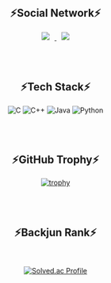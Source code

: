 <div align = "center">

## ⚡Social Network⚡

<a href="https://instagram.com/0mini_00">
    <img 
        src="http://img.shields.io/badge/-Instagram-black?style=flat&logo=Instagram&link=https://instagram.com/0mini_00/"
        style="height : auto; margin-left : 10px; margin-right : 10px;"/>
</a>
<a href="https://blog.naver.com/dudalsrkwhr4">
    <img 
        src="http://img.shields.io/badge/-Tech%20Blog-655ced?style=flat&logo=github&link=[https://blog.naver.com/go_ym](https://blog.naver.com/go_ym)"
        style="height : auto; margin-left : 10px; margin-right : 10px;"/>
</a>

<br/><br/>

## ⚡Tech Stack⚡
  
![C](https://img.shields.io/badge/C-A8B9CC.svg?&style=for-the-badge&logo=C&logoColor=black)
![C++](https://img.shields.io/badge/C++-00599C.svg?&style=for-the-badge&logo=Cplusplus&logoColor=white)
![Java](https://img.shields.io/badge/Java-007396.svg?&style=for-the-badge&logo=Java&logoColor=white)
![Python](https://img.shields.io/badge/Python-3776AB.svg?&style=for-the-badge&logo=Python&logoColor=white)
  
<br/><br/>
  
## ⚡GitHub Trophy⚡
  
[![trophy](https://github-profile-trophy.vercel.app/?username=Go-YM)](https://github.com/ryo-ma/github-profile-trophy)
  
</div>

<br/><br/>

<div align = "center">

## ⚡Backjun Rank⚡
  
<br/>
  
[![Solved.ac Profile](http://mazassumnida.wtf/api/v2/generate_badge?boj=dudalsrkwhr4)](https://solved.ac/dudalsrkwhr4)
  
<br/>
   
</div>
